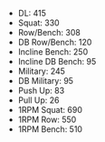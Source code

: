* DL: 415
*  Squat: 330
*  Row/Bench: 308
*  DB Row/Bench: 120
*  Incline Bench: 250
*  Incline DB Bench: 95
*  Military: 245
*  DB Military: 95
*  Push Up: 83
*  Pull Up: 26
*  1RPM Squat: 690
*  1RPM Row: 550
*  1RPM Bench: 510
